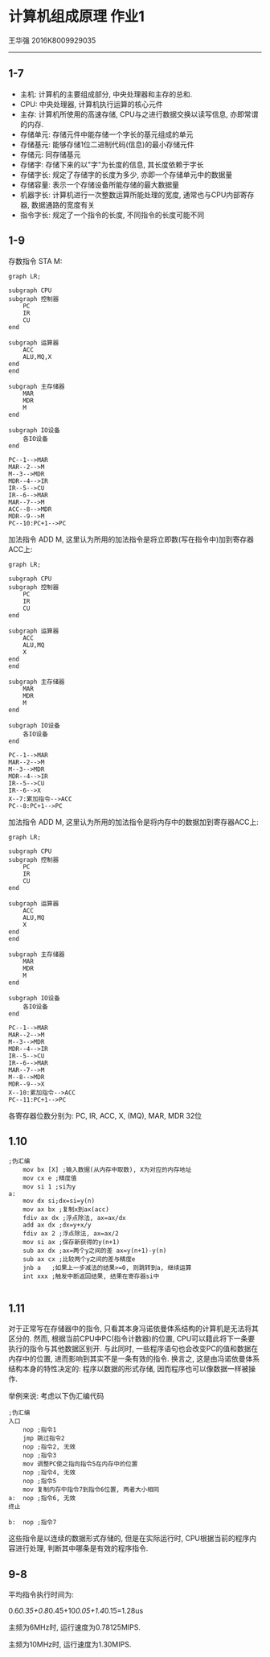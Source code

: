 # 计算机组成原理 作业1
王华强 2016K8009929035
***

## 1-7

* 主机: 计算机的主要组成部分, 中央处理器和主存的总和.
* CPU: 中央处理器, 计算机执行运算的核心元件
* 主存: 计算机所使用的高速存储, CPU与之进行数据交换以读写信息, 亦即常谓的内存.
* 存储单元: 存储元件中能存储一个字长的基元组成的单元
* 存储基元: 能够存储1位二进制代码(信息)的最小存储元件
* 存储元: 同存储基元
* 存储字: 存储下来的以"字"为长度的信息, 其长度依赖于字长
* 存储字长: 规定了存储字的长度为多少, 亦即一个存储单元中的数据量
* 存储容量: 表示一个存储设备所能存储的最大数据量
* 机器字长: 计算机进行一次整数运算所能处理的宽度, 通常也与CPU内部寄存器, 数据通路的宽度有关
* 指令字长: 规定了一个指令的长度, 不同指令的长度可能不同

## 1-9

存数指令 STA M:

```mermaid
graph LR;

subgraph CPU
subgraph 控制器
    PC
    IR
    CU
end

subgraph 运算器
    ACC
    ALU,MQ,X
end
end

subgraph 主存储器
    MAR
    MDR
    M
end

subgraph IO设备
    各IO设备
end

PC--1-->MAR
MAR--2-->M
M--3-->MDR
MDR--4-->IR
IR--5-->CU
IR--6-->MAR
MAR--7-->M
ACC--8-->MDR
MDR--9-->M
PC--10:PC+1-->PC
```

加法指令 ADD M, 这里认为所用的加法指令是将立即数(写在指令中)加到寄存器ACC上:
```mermaid
graph LR;

subgraph CPU
subgraph 控制器
    PC
    IR
    CU
end

subgraph 运算器
    ACC
    ALU,MQ
    X
end
end

subgraph 主存储器
    MAR
    MDR
    M
end

subgraph IO设备
    各IO设备
end

PC--1-->MAR
MAR--2-->M
M--3-->MDR
MDR--4-->IR
IR--5-->CU
IR--6-->X
X--7:累加指令-->ACC
PC--8:PC+1-->PC
```


加法指令 ADD M, 这里认为所用的加法指令是将内存中的数据加到寄存器ACC上:
```mermaid
graph LR;

subgraph CPU
subgraph 控制器
    PC
    IR
    CU
end

subgraph 运算器
    ACC
    ALU,MQ
    X
end
end

subgraph 主存储器
    MAR
    MDR
    M
end

subgraph IO设备
    各IO设备
end

PC--1-->MAR
MAR--2-->M
M--3-->MDR
MDR--4-->IR
IR--5-->CU
IR--6-->MAR
MAR--7-->M
M--8-->MDR
MDR--9-->X
X--10:累加指令-->ACC
PC--11:PC+1-->PC
```
各寄存器位数分别为: PC, IR, ACC, X, (MQ), MAR, MDR 32位

## 1.10

```armasm
;伪汇编
    mov bx [X] ;输入数据(从内存中取数), X为对应的内存地址
    mov cx e ;精度值
    mov si 1 ;si为y
a:
    mov dx si;dx=si=y(n)
    mov ax bx ;复制x到ax(acc) 
    fdiv ax dx ;浮点除法, ax=ax/dx
    add ax dx ;dx=y+x/y
    fdiv ax 2 ;浮点除法, ax=ax/2
    mov si ax ;保存新获得的y(n+1)
    sub ax dx ;ax=两个y之间的差 ax=y(n+1)-y(n)
    sub ax cx ;比较两个y之间的差与精度e
    jnb a   ;如果上一步减法的结果>=0, 则跳转到a, 继续运算
    int xxx ;触发中断返回结果, 结果在寄存器si中
    
```

## 1.11

对于正常写在存储器中的指令, 只看其本身冯诺依曼体系结构的计算机是无法将其区分的. 然而, 根据当前CPU中PC(指令计数器)的位置, CPU可以籍此将下一条要执行的指令与其他数据区别开. 与此同时, 一些程序语句也会改变PC的值和数据在内存中的位置, 进而影响到其实不是一条有效的指令. 换言之, 这是由冯诺依曼体系结构本身的特性决定的: 程序以数据的形式存储, 因而程序也可以像数据一样被操作.

举例来说: 考虑以下伪汇编代码

```armasm
;伪汇编
入口
    nop ;指令1
    jmp 跳过指令2
    nop ;指令2, 无效
    nop ;指令3
    mov 调整PC使之指向指令5在内存中的位置
    nop ;指令4, 无效
    nop ;指令5
    mov 复制内存中指令7到指令6位置, 两者大小相同
a:  nop ;指令6, 无效
终止

b:  nop ;指令7
```
这些指令是以连续的数据形式存储的, 但是在实际运行时, CPU根据当前的程序内容进行处理, 判断其中哪条是有效的程序指令.

## 9-8

平均指令执行时间为:

0.6*0.35+0.8*0.45+10*0.05+1.4*0.15=1.28us

主频为6MHz时, 运行速度为0.78125MIPS.

主频为10MHz时, 运行速度为1.30MIPS.